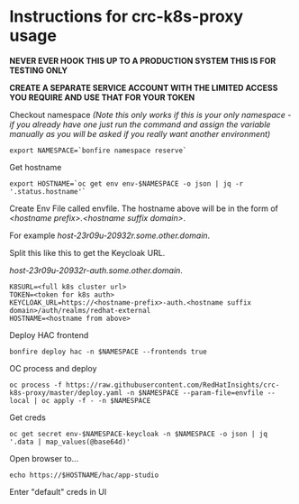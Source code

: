 Instructions for crc-k8s-proxy usage
====================================

**NEVER EVER HOOK THIS UP TO A PRODUCTION SYSTEM THIS IS FOR TESTING ONLY**

**CREATE A SEPARATE SERVICE ACCOUNT WITH THE LIMITED ACCESS YOU REQUIRE AND USE THAT FOR YOUR TOKEN**

Checkout namespace *(Note this only works if this is your only namespace - if you already have one just run the command and assign the variable manually as you will be asked if you really want another environment)*
```
export NAMESPACE=`bonfire namespace reserve`
```
Get hostname
```
export HOSTNAME=`oc get env env-$NAMESPACE -o json | jq -r '.status.hostname'`
```
Create Env File called envfile. The hostname above will be in the form of _\<hostname prefix\>.\<hostname suffix domain\>_. 

For example *host-23r09u-20932r.some.other.domain*. 

Split this like this to get the Keycloak URL. 

*host-23r09u-20932r-auth.some.other.domain*.
```
K8SURL=<full k8s cluster url>
TOKEN=<token for k8s auth>
KEYCLOAK_URL=https://<hostname-prefix>-auth.<hostname suffix domain>/auth/realms/redhat-external
HOSTNAME=<hostname from above>
```
Deploy HAC frontend
```
bonfire deploy hac -n $NAMESPACE --frontends true
```
OC process and deploy
```
oc process -f https://raw.githubusercontent.com/RedHatInsights/crc-k8s-proxy/master/deploy.yaml -n $NAMESPACE --param-file=envfile --local | oc apply -f - -n $NAMESPACE
```
Get creds
```
oc get secret env-$NAMESPACE-keycloak -n $NAMESPACE -o json | jq '.data | map_values(@base64d)'
```
Open browser to... 
```
echo https://$HOSTNAME/hac/app-studio
```
Enter "default" creds in UI
